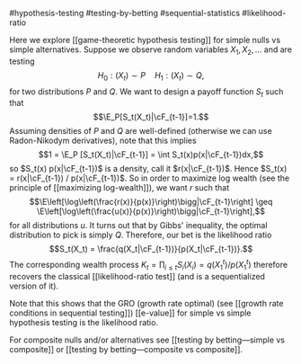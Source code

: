 #hypothesis-testing #testing-by-betting #sequential-statistics #likelihood-ratio

Here we explore [[game-theoretic hypothesis testing]] for simple nulls vs simple alternatives.  Suppose we observe random variables $X_1, X_2,\dots$ and are testing 
$$H_0: (X_t) \sim P \quad H_1: (X_t)\sim Q,$$
for two distributions $P$ and $Q$. We want to design a payoff function $S_t$ such that 
$$\E_P[S_t(X_t)|\cF_{t-1}]=1.$$
Assuming densities of $P$ and $Q$ are well-defined (otherwise we can use Radon-Nikodym derivatives), note that this implies 
$$1 = \E_P [S_t(X_t)|\cF_{t-1}] = \int S_t(x)p(x|\cF_{t-1})dx,$$
so $S_t(x) p(x|\cF_{t-1})$ is a density, call it $r(x|\cF_{t-1})$. Hence $S_t(x) = r(x|\cF_{t-1}) / p(x|\cF_{t-1})$. So in order to maximize log wealth (see the principle of [[maximizing log-wealth]]), we want $r$ such that 
$$\E\left[\log\left(\frac{r(x)}{p(x)}\right)\bigg|\cF_{t-1}\right] \geq \E\left[\log\left(\frac{u(x)}{p(x)}\right)\bigg|\cF_{t-1}\right],$$
for all distributions $u$. It turns out that by Gibbs' inequality, the optimal distribution to pick is simply $Q$. Therefore, our bet is the likelihood ratio 
$$S_t(X_t) = \frac{q(X_t|\cF_{t-1})}{p(X_t|\cF_{t-1})}.$$
The corresponding wealth process $K_t = \prod_{i\leq t}S_i(X_i) = q(X_1^t) / p(X_1^t)$ therefore recovers the classical [[likelihood-ratio test]] (and is a sequentialized version of it). 

Note that this shows that the GRO (growth rate optimal) (see [[growth rate conditions in sequential testing]]) [[e-value]] for simple vs simple hypothesis testing is the likelihood ratio. 

For composite nulls and/or alternatives see [[testing by betting—simple vs composite]] or [[testing by betting—composite vs composite]]. 
